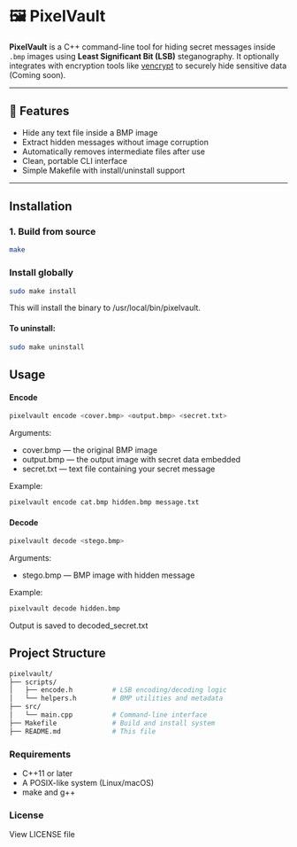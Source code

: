 # 🖼️ PixelVault

**PixelVault** is a C++ command-line tool for hiding secret messages inside `.bmp` images using **Least Significant Bit (LSB)** steganography. It optionally integrates with encryption tools like [vencrypt](https://vijayskk.github.io/vencrypt/) to securely hide sensitive data (Coming soon).

---

## 🔧 Features

- Hide any text file inside a BMP image
- Extract hidden messages without image corruption
- Automatically removes intermediate files after use
- Clean, portable CLI interface
- Simple Makefile with install/uninstall support

---

##  Installation

### 1. Build from source

```bash
make
```
### Install globally
```bash
sudo make install
```
This will install the binary to /usr/local/bin/pixelvault.

#### To uninstall:
```bash
sudo make uninstall
```


## Usage

#### Encode
```bash
pixelvault encode <cover.bmp> <output.bmp> <secret.txt> 
```
Arguments:
- cover.bmp — the original BMP image
- output.bmp — the output image with secret data embedded
- secret.txt — text file containing your secret message


Example:
```bash
pixelvault encode cat.bmp hidden.bmp message.txt
```
#### Decode
```bash
pixelvault decode <stego.bmp> 
```
Arguments:
- stego.bmp — BMP image with hidden message

Example:
```bash
pixelvault decode hidden.bmp
```
Output is saved to decoded_secret.txt


## Project Structure
```bash
pixelvault/
├── scripts/
│   ├── encode.h          # LSB encoding/decoding logic
│   └── helpers.h         # BMP utilities and metadata
├── src/
│   └── main.cpp          # Command-line interface
├── Makefile              # Build and install system
├── README.md             # This file
```


### Requirements
- C++11 or later
- A POSIX-like system (Linux/macOS)
- make and g++


### License

View LICENSE file
